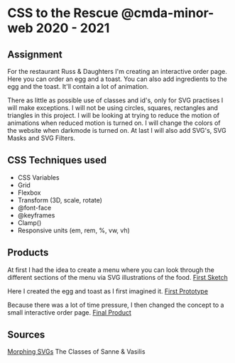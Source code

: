 # CSS to the Rescue @cmda-minor-web 2020 - 2021

## Assignment

For the restaurant Russ & Daughters I'm creating an interactive order page. Here you can order an egg and a toast. You can also add ingredients to the egg and the toast. It'll contain a lot of animation.

There as little as possible use of classes and id's, only for SVG practises I will make exceptions.
I will not be using circles, squares, rectangles and triangles in this project.
I will be looking at trying to reduce the motion of animations when reduced motion is turned on.
I will change the colors of the website when darkmode is turned on.
At last I will also add SVG's, SVG Masks and SVG Filters.

## CSS Techniques used

- CSS Variables
- Grid
- Flexbox
- Transform (3D, scale, rotate)
- @font-face
- @keyframes
- Clamp()
- Responsive units (em, rem, %, vw, vh)

## Products

At first I had the idea to create a menu where you can look through the different sections of the menu via SVG illustrations of the food.
[First Sketch](https://github.com/Vincentvanleeuwen/css-to-the-rescue-2021/blob/master/docs/img/schets.jpg?raw=true)

Here I created the egg and toast as I first imagined it.
[First Prototype](https://gyazo.com/e04c359db4faf4f852ec02f502f34c85)

Because there was a lot of time pressure, I then changed the concept to a small interactive order page. 
[Final Product](https://menu-animations.netlify.app/)


## Sources
[Morphing SVGs](https://webkul.com/blog/morphing-using-svg-animate-css/)
The Classes of Sanne & Vasilis
